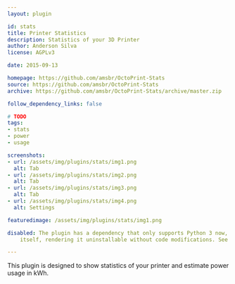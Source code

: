 ```yaml
---
layout: plugin

id: stats
title: Printer Statistics
description: Statistics of your 3D Printer
author: Anderson Silva
license: AGPLv3

date: 2015-09-13

homepage: https://github.com/amsbr/OctoPrint-Stats
source: https://github.com/amsbr/OctoPrint-Stats
archive: https://github.com/amsbr/OctoPrint-Stats/archive/master.zip

follow_dependency_links: false

# TODO
tags:
- stats
- power
- usage

screenshots:
- url: /assets/img/plugins/stats/img1.png
  alt: Tab
- url: /assets/img/plugins/stats/img2.png
  alt: Tab
- url: /assets/img/plugins/stats/img3.png
  alt: Tab
- url: /assets/img/plugins/stats/img4.png
  alt: Settings

featuredimage: /assets/img/plugins/stats/img1.png

disabled: The plugin has a dependency that only supports Python 3 now, however it isn't yet marked as Python 3 compatible
    itself, rendering it uninstallable without code modifications. See [this ticket](https://github.com/OctoPrint/plugins.octoprint.org/issues/434).

---
```


This plugin is designed to show statistics of your printer and estimate power usage in kWh.

